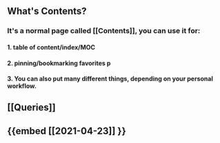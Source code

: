 ## What's **Contents**?
### It's a normal page called [[Contents]], you can use it for:
#### 1. table of content/index/MOC
#### 2. pinning/bookmarking favorites p
#### 3. You can also put many different things, depending on your personal workflow.
## [[Queries]]
## {{embed [[2021-04-23]] }}
##
